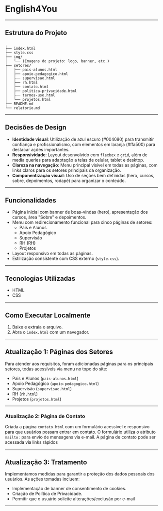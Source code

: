 # English4You 

---

## Estrutura do Projeto
```
.
├── index.html
├── style.css
├── img/
│   └── (Imagens do projeto: logo, banner, etc.)
├── setores/
│   ├── pais-alunos.html
│   ├── apoio-pedagogico.html
│   ├── supervisao.html
│   ├── rh.html
│   ├── contato.html
│   ├── politica-privacidade.html
│   ├── termos-uso.html
│   └── projetos.html
├── README.md   
└── relatorio.md

```
---

## Decisões de Design

- **Identidade visual**: Utilização de azul escuro (#004080) para transmitir confiança e profissionalismo, com elementos em laranja (#ffa500) para destacar ações importantes.
- **Responsividade**: Layout desenvolvido com `flexbox` e `grid`, além de media queries para adaptação a telas de celular, tablet e desktop.
- **Clareza na navegação**: Menu principal visível em todas as páginas, com links claros para os setores principais da organização.
- **Componentização visual**: Uso de seções bem definidas (hero, cursos, sobre, depoimentos, rodapé) para organizar o conteúdo.

---

## Funcionalidades

- Página inicial com banner de boas-vindas (hero), apresentação dos cursos, área "Sobre" e depoimentos.
- Menu com redirecionamento funcional para cinco páginas de setores:
  - Pais e Alunos
  - Apoio Pedagógico
  - Supervisão
  - RH (RH)
  - Projetos
- Layout responsivo em todas as páginas.
- Estilização consistente com CSS externo (`style.css`).

---

## Tecnologias Utilizadas

- HTML
- CSS

---

## Como Executar Localmente

1. Baixe e extraia o arquivo.
2. Abra o `index.html` com um navegador.

---

## Atualização 1: Páginas dos Setores

Para atender aos requisitos, foram adicionadas páginas para os principais setores, todas acessíveis via menu no topo do site:

- Pais e Alunos (`pais-alunos.html`)
- Apoio Pedagógico (`apoio-pedagogico.html`)
- Supervisão (`supervisao.html`)
- RH (`rh.html`)
- Projetos (`projetos.html`)

---

### Atualização 2: Página de Contato 

Criada a página `contato.html` com um formulário acessível e responsivo para que usuários possam entrar em contato. O formulário utiliza o atributo `mailto:` para envio de mensagens via e-mail.
A página de contato pode ser acessada via links rápidos

---

##  Atualização 3: Tratamento 

Implementamos medidas para garantir a proteção dos dados pessoais dos usuários. As ações tomadas incluem:

- Implementação de banner de consentimento de cookies.
- Criação de Política de Privacidade.
- Permitir que o usuário solicite alterações/exclusão por e-mail 

---
